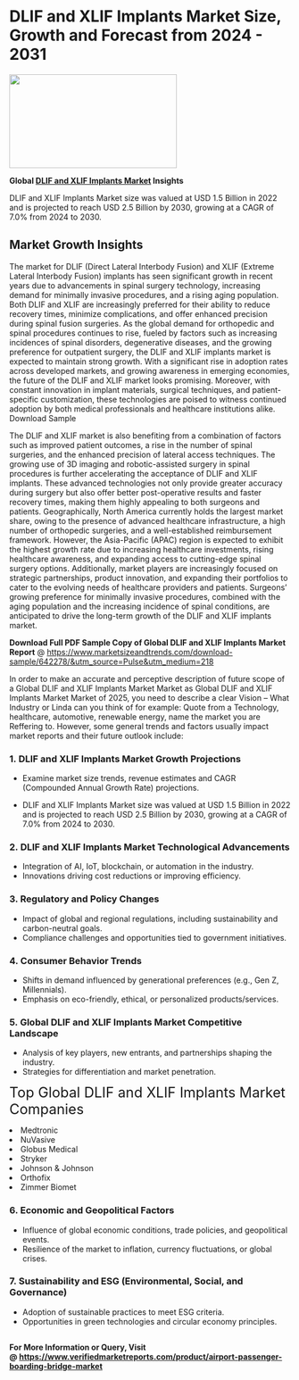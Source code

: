 <H1>DLIF and XLIF Implants Market Size, Growth and Forecast from 2024 - 2031</H1><img class="aligncenter size-medium wp-image-584254" src="https://thirdeyenews.in/wp-content/uploads/2024/09/Global-Market-Research-300x168.jpeg" alt="" width="300" height="168" /><p><strong>Global&nbsp;<a href="https://www.marketsizeandtrends.com/download-sample/642278/&amp;utm_source=Pulse&amp;utm_medium=218">DLIF and XLIF Implants Market</a> Insights</strong></p><p>DLIF and XLIF Implants Market size was valued at USD 1.5 Billion in 2022 and is projected to reach USD 2.5 Billion by 2030, growing at a CAGR of 7.0% from 2024 to 2030.</p><p><h2>Market Growth Insights</h2> <p>The market for DLIF (Direct Lateral Interbody Fusion) and XLIF (Extreme Lateral Interbody Fusion) implants has seen significant growth in recent years due to advancements in spinal surgery technology, increasing demand for minimally invasive procedures, and a rising aging population. Both DLIF and XLIF are increasingly preferred for their ability to reduce recovery times, minimize complications, and offer enhanced precision during spinal fusion surgeries. As the global demand for orthopedic and spinal procedures continues to rise, fueled by factors such as increasing incidences of spinal disorders, degenerative diseases, and the growing preference for outpatient surgery, the DLIF and XLIF implants market is expected to maintain strong growth. With a significant rise in adoption rates across developed markets, and growing awareness in emerging economies, the future of the DLIF and XLIF market looks promising. Moreover, with constant innovation in implant materials, surgical techniques, and patient-specific customization, these technologies are poised to witness continued adoption by both medical professionals and healthcare institutions alike. Download Sample </p> <p>The DLIF and XLIF market is also benefiting from a combination of factors such as improved patient outcomes, a rise in the number of spinal surgeries, and the enhanced precision of lateral access techniques. The growing use of 3D imaging and robotic-assisted surgery in spinal procedures is further accelerating the acceptance of DLIF and XLIF implants. These advanced technologies not only provide greater accuracy during surgery but also offer better post-operative results and faster recovery times, making them highly appealing to both surgeons and patients. Geographically, North America currently holds the largest market share, owing to the presence of advanced healthcare infrastructure, a high number of orthopedic surgeries, and a well-established reimbursement framework. However, the Asia-Pacific (APAC) region is expected to exhibit the highest growth rate due to increasing healthcare investments, rising healthcare awareness, and expanding access to cutting-edge spinal surgery options. Additionally, market players are increasingly focused on strategic partnerships, product innovation, and expanding their portfolios to cater to the evolving needs of healthcare providers and patients. Surgeons’ growing preference for minimally invasive procedures, combined with the aging population and the increasing incidence of spinal conditions, are anticipated to drive the long-term growth of the DLIF and XLIF implants market. </p><p><span class=""><strong>Download Full PDF Sample Copy of Global DLIF and XLIF Implants Market Report</strong> @ <a href="https://www.marketsizeandtrends.com/download-sample/642278/&amp;utm_source=Pulse&amp;utm_medium=218" target="_blank">https://www.marketsizeandtrends.com/download-sample/642278/&amp;utm_source=Pulse&amp;utm_medium=218</a></span></p><p>In order to make an accurate and perceptive description of future scope of a Global&nbsp;DLIF and XLIF Implants Market Market as Global&nbsp;DLIF and XLIF Implants Market Market of 2025, you need to describe a clear Vision &ndash; What Industry or Linda can you think of for example: Quote from a Technology, healthcare, automotive, renewable energy, name the market you are Reffering to. However, some general trends and factors usually impact market reports and their future outlook include:</p><h3>1.&nbsp;<strong>DLIF and XLIF Implants Market Growth Projections</strong></h3><ul><li>Examine market size trends, revenue estimates and CAGR (Compounded Annual Growth Rate) projections.</li><li><p>DLIF and XLIF Implants Market size was valued at USD 1.5 Billion in 2022 and is projected to reach USD 2.5 Billion by 2030, growing at a CAGR of 7.0% from 2024 to 2030.</p></li></ul><h3>2.&nbsp;<strong>DLIF and XLIF Implants Market Technological Advancements</strong></h3><ul><li>Integration of AI, IoT, blockchain, or automation in the industry.</li><li>Innovations driving cost reductions or improving efficiency.</li></ul><h3>3.&nbsp;<strong>Regulatory and Policy Changes</strong></h3><ul><li>Impact of global and regional regulations, including sustainability and carbon-neutral goals.</li><li>Compliance challenges and opportunities tied to government initiatives.</li></ul><h3>4.&nbsp;<strong>Consumer Behavior Trends</strong></h3><ul><li>Shifts in demand influenced by generational preferences (e.g., Gen Z, Millennials).</li><li>Emphasis on eco-friendly, ethical, or personalized products/services.</li></ul><h3>5.&nbsp;<strong>Global DLIF and XLIF Implants Market Competitive Landscape</strong></h3><ul><li>Analysis of key players, new entrants, and partnerships shaping the industry.</li><li>Strategies for differentiation and market penetration.</li></ul><p data-pm-slice="1 1 []"><span style="color: inherit; font-family: inherit; font-size: 25px;">Top Global DLIF and XLIF Implants Market Companies</span></p><div class="" data-test-id=""><p><li>Medtronic</li><li> NuVasive</li><li> Globus Medical</li><li> Stryker</li><li> Johnson & Johnson</li><li> Orthofix</li><li> Zimmer Biomet</li></p></div><h3>6.&nbsp;<strong>Economic and Geopolitical Factors</strong></h3><ul><li>Influence of global economic conditions, trade policies, and geopolitical events.</li><li>Resilience of the market to inflation, currency fluctuations, or global crises.</li></ul><h3>7.&nbsp;<strong>Sustainability and ESG (Environmental, Social, and Governance)</strong></h3><ul><li>Adoption of sustainable practices to meet ESG criteria.</li><li>Opportunities in green technologies and circular economy principles.</li></ul><h2><strong style="font-size: 14px;">For More Information or Query, Visit @&nbsp;</strong><a style="background-color: #ffffff; font-size: 14px;" href="https://www.marketsizeandtrends.com/report/dlif-and-xlif-implants-market/" target="_blank">https://www.verifiedmarketreports.com/product/airport-passenger-boarding-bridge-market</a></h2>

